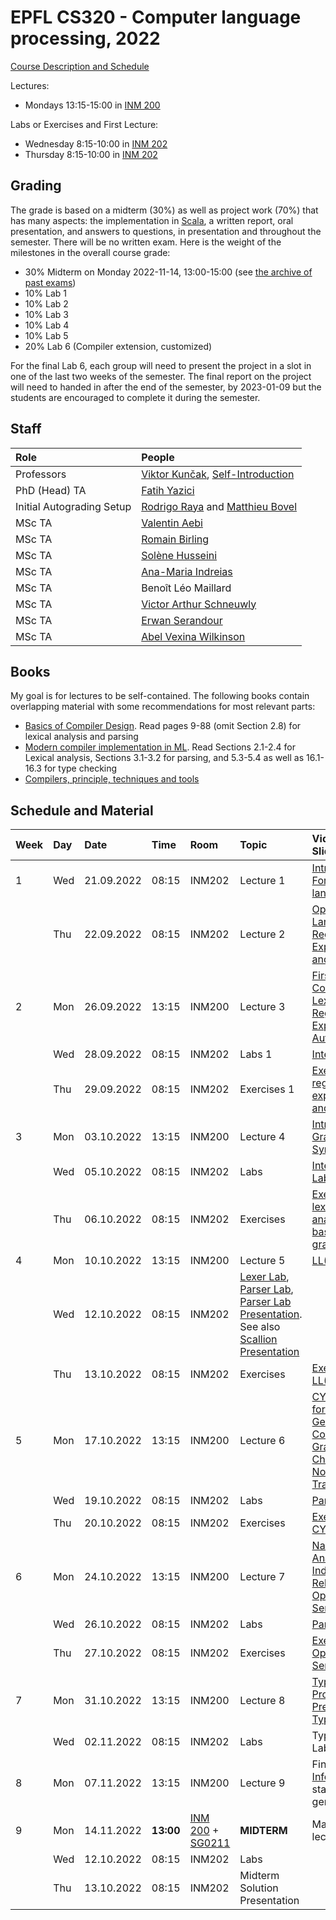 # EPFL CS320 - Computer language processing, 2022

[Course Description and Schedule](https://edu.epfl.ch/coursebook/en/computer-language-processing-CS-320)

Lectures: 
  * Mondays 13:15-15:00 in [INM 200](https://drive.google.com/file/d/1JuHdXpaxju9xCqdrCI3GCufdUovb0UrO/view)

Labs or Exercises and First Lecture:
  * Wednesday 8:15-10:00 in [INM 202](https://drive.google.com/file/d/1-4bCuIp3R3L6dfMGBLNd8juvK0Wmwh8p/view)
  * Thursday 8:15-10:00 in [INM 202](https://drive.google.com/file/d/1-4bCuIp3R3L6dfMGBLNd8juvK0Wmwh8p/view)

## Grading

The grade is based on a midterm (30%) as well as project work (70%) that has many aspects: the implementation in [Scala](https://www.scala-lang.org/), a written report, oral presentation, and answers to questions, in presentation and throughout the semester. There will be no written exam. Here is the weight of the milestones in the overall course grade:

  * 30% Midterm on Monday 2022-11-14, 13:00-15:00 (see [the archive of past exams](past-exams/))
  * 10% Lab 1
  * 10% Lab 2
  * 10% Lab 3
  * 10% Lab 4
  * 10% Lab 5
  * 20% Lab 6 (Compiler extension, customized)

For the final Lab 6, each group will need to present the project in a slot in one of the last two weeks of the semester. The final report on the project will need to handed in after the end of the semester, by 2023-01-09 but the students are encouraged to complete it during the semester.

## Staff

| Role            | People |
| :---            | :--- |
| Professors      | [Viktor Kunčak](https://people.epfl.ch/viktor.kuncak), [Self-Introduction](https://tube.switch.ch/videos/82f0eb14) |
| PhD (Head) TA   | [Fatih Yazici](https://people.epfl.ch/fatih.yazici?lang=en) |
| Initial Autograding Setup | [Rodrigo Raya](https://people.epfl.ch/rodrigo.raya/) and [Matthieu Bovel](https://people.epfl.ch/matthieu.bovel) |
| MSc TA | [Valentin Aebi](https://people.epfl.ch/valentin.aebi) |
| MSc TA | [Romain Birling](https://people.epfl.ch/Romain.Birling) |
| MSc TA | [Solène Husseini](https://people.epfl.ch/tanguy.husseini) |
| MSc TA | [Ana-Maria Indreias](https://people.epfl.ch/ana-maria.indreias) |
| MSc TA | Benoît Léo Maillard |
| MSc TA | [Victor Arthur Schneuwly](https://people.epfl.ch/victor.schneuwly) |
| MSc TA | [Erwan Serandour](https://people.epfl.ch/erwan.serandour) |
| MSc TA | [Abel Vexina Wilkinson](https://people.epfl.ch/abel.vexinawilkinson) |

## Books

My goal is for lectures to be self-contained. The following books contain overlapping material with some recommendations for most relevant parts:
  * [Basics of Compiler Design](http://hjemmesider.diku.dk/~torbenm/Basics/). Read pages 9-88 (omit Section 2.8) for lexical analysis and parsing
  * [Modern compiler implementation in ML](http://library.epfl.ch/en/beast?isbn=9781107266391). Read Sections 2.1-2.4 for Lexical analysis, Sections 3.1-3.2 for parsing, and 5.3-5.4 as well as 16.1-16.3 for type checking
  * [Compilers, principle, techniques and tools](http://library.epfl.ch/en/beast?isbn=9781292024349)

## Schedule and Material

| Week | Day | Date       | Time  | Room   | Topic                | Videos & Slides              |                              |
| :--  | :-- | :--        | :--   | :--    | :--                  | :--                          | :--                          |
| 1    | Wed | 21.09.2022 | 08:15 | INM202 | Lecture 1            | [Intro to CLP](https://tube.switch.ch/videos/3351ec99), [Formal languages](https://tube.switch.ch/videos/6df3a6ba) |
|      | Thu | 22.09.2022 | 08:15 | INM202 | Lecture 2            | [Operations on Languages](https://tube.switch.ch/videos/1846c6f2), [Regular Expressions and Lexer Idea](https://tube.switch.ch/videos/c903b9d5) |
| 2    | Mon | 26.09.2022 | 13:15 | INM200 | Lecture 3            | [First Symbols. Constructing a Lexer](https://tube.switch.ch/videos/fc864ce0), [From Regular Expressions to Automata](https://tube.switch.ch/videos/a15b1c5f) |
|      | Wed | 28.09.2022 | 08:15 | INM202 | Labs 1 | [Interpreter Lab](labs/lab01/)  |
|      | Thu | 29.09.2022 | 08:15 | INM202 | Exercises 1 | [Exercises on regular expressions and automata](exercises/ex1/) |
| 3    | Mon | 03.10.2022 | 13:15 | INM200 | Lecture 4            | [Introduction to Grammars](https://tube.switch.ch/videos/ef9ae6c1), [Syntax Trees](https://tube.switch.ch/videos/9314ac16) |
|      | Wed | 05.10.2022 | 08:15 | INM202 | Labs  | [Interpreter Lab](labs/lab01/), [Lexer Lab](labs/lab02/)  |
|      | Thu | 06.10.2022 | 08:15 | INM202 | Exercises  | [Exercises on lexical analyzers and basics of grammars](exercises/ex2/) |
| 4    | Mon | 10.10.2022 | 13:15 | INM200 | Lecture 5            | [LL(1) Parsing](https://tube.switch.ch/videos/38dd46b4) |
|      | Wed | 12.10.2022 | 08:15 | INM202 | [Lexer Lab](labs/lab02/), [Parser Lab](labs/lab03/), [Parser Lab Presentation](https://tube.switch.ch/videos/TUALwnHh6u). See also [Scallion Presentation](https://tube.switch.ch/videos/f18a2692) |
|      | Thu | 13.10.2022 | 08:15 | INM202 | Exercises  | [Exercises on LL(1) Parsing](exercises/ex3/) |
| 5    | Mon | 17.10.2022 | 13:15 | INM200 | Lecture 6            | [CYK Algorithm for Parsing General Context-Free Grammars](https://tube.switch.ch/videos/672add06) and [Chomsky Normal Form Transformation](https://tube.switch.ch/videos/2d3503f4) |
|      | Wed | 19.10.2022 | 08:15 | INM202 | Labs | [Parser Lab](labs/lab03/) |
|      | Thu | 20.10.2022 | 08:15 | INM202 | Exercises  | [Exercises on CYK Parsing](exercises/ex4/) |
| 6    | Mon | 24.10.2022 | 13:15 | INM200 | Lecture 7            | [Name Analysis](https://tube.switch.ch/videos/a842b90d), [Inductive Relations](https://tube.switch.ch/videos/5d67c147), [Operational Semantics](https://tube.switch.ch/videos/465af7b1) |
|      | Wed | 26.10.2022 | 08:15 | INM202 | Labs | [Parser Lab](labs/lab03/) |
|      | Thu | 27.10.2022 | 08:15 | INM202 | Exercises  | [Exercises on Operational Semantics](exercises/ex5/) |
| 7    | Mon | 31.10.2022 | 13:15 | INM200 | Lecture 8            | [Type Rules, Progress, Preservation](https://tube.switch.ch/videos/bdb5c902), [Type Inference](https://tube.switch.ch/videos/14facfc5) |
|      | Wed | 02.11.2022 | 08:15 | INM202 | Labs | Type Checking Lab |
| 8    | Mon | 07.11.2022 | 13:15 | INM200 | Lecture 9            | Finish [Type Inference](https://tube.switch.ch/videos/14facfc5) and start code generation |
| 9    | Mon | 14.11.2022 | **13:00** | [INM 200](https://plan.epfl.ch/?room==INM%20200) + [SG0211](https://plan.epfl.ch/?room==SG%200211) | **MIDTERM** | Materials of lectures 1-9 |
|      | Wed | 12.10.2022 | 08:15 | INM202 | Labs  |
|      | Thu | 13.10.2022 | 08:15 | INM202 | Midterm Solution Presentation |  |
